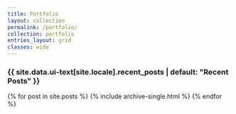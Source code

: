 ```yaml
---
title: Portfolio
layout: collection
permalink: /portfolio/
collection: portfolio
entries_layout: grid
classes: wide
---
```




<h3 class="archive__subtitle">{{ site.data.ui-text[site.locale].recent_posts | default: "Recent Posts" }}</h3>

{% for post in site.posts %}
  {% include archive-single.html %}
{% endfor %}

